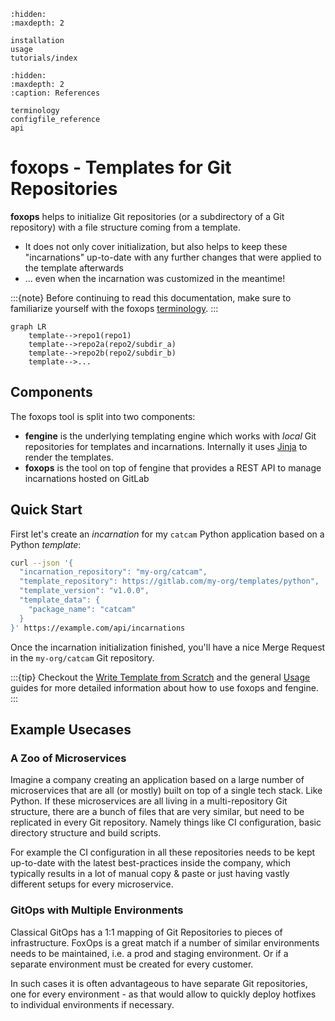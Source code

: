 ```{toctree}
:hidden:
:maxdepth: 2

installation
usage
tutorials/index
```

```{toctree}
:hidden:
:maxdepth: 2
:caption: References

terminology
configfile_reference
api
```

# foxops - Templates for Git Repositories

**foxops** helps to initialize Git repositories (or a subdirectory of a Git repository) with a file structure coming from a template.

* It does not only cover initialization, but also helps to keep these "incarnations" up-to-date with any further changes that were applied to the template afterwards
* ... even when the incarnation was customized in the meantime!

:::{note}
Before continuing to read this documentation, make sure to familiarize yourself with the foxops [terminology](terminology).
:::

```{mermaid}
graph LR
    template-->repo1(repo1)
    template-->repo2a(repo2/subdir_a)
    template-->repo2b(repo2/subdir_b)
    template-->...
```

## Components

The foxops tool is split into two components:

* **fengine** is the underlying templating engine which works with _local_ Git repositories for templates and incarnations. Internally it uses [Jinja](https://jinja.palletsprojects.com/) to render the templates.
* **foxops** is the tool on top of fengine that provides a REST API to manage incarnations hosted on GitLab

## Quick Start

First let's create an *incarnation* for my `catcam` Python application based on a Python *template*:

```bash
curl --json '{
  "incarnation_repository": "my-org/catcam",
  "template_repository": https://gitlab.com/my-org/templates/python",
  "template_version": "v1.0.0",
  "template_data": {
    "package_name": "catcam"
  }
}' https://example.com/api/incarnations
```

Once the incarnation initialization finished, you'll have a nice Merge Request in the `my-org/catcam`
Git repository.

:::{tip}
Checkout the [Write Template from Scratch](tutorials/write-template-from-scratch) and
the general [Usage](usage) guides for more detailed information about how to use
foxops and fengine.
:::

## Example Usecases

### A Zoo of Microservices

Imagine a company creating an application based on a large number of microservices that are all (or mostly) built on top of a single tech stack. Like Python. If these microservices are all living in a multi-repository Git structure, there are a bunch of files that are very similar, but need to be replicated in every Git repository. Namely things like CI configuration, basic directory structure and build scripts.

For example the CI configuration in all these repositories needs to be kept up-to-date with the latest best-practices inside the company, which typically results in a lot of manual copy & paste or just having vastly different setups for every microservice.

### GitOps with Multiple Environments

Classical GitOps has a 1:1 mapping of Git Repositories to pieces of infrastructure. FoxOps is a great match if a number of similar environments needs to be maintained, i.e. a prod and staging environment. Or if a separate environment must be created for every customer.

In such cases it is often advantageous to have separate Git repositories, one for every environment - as that would allow to quickly deploy hotfixes to individual environments if necessary.
